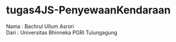 # tugas4JS-PenyewaanKendaraan
Nama : Bachrul Ullum Asrori <br>
Dari : Universitas Bhinneka PGRI Tulungagung
